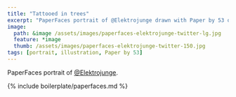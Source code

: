 ```yaml
---
title: "Tattooed in trees"
excerpt: "PaperFaces portrait of @Elektrojunge drawn with Paper by 53 on an iPad."
image: 
  path: &image /assets/images/paperfaces-elektrojunge-twitter-lg.jpg 
  feature: *image
  thumb: /assets/images/paperfaces-elektrojunge-twitter-150.jpg
tags: [portrait, illustration, Paper by 53]
---
```


PaperFaces portrait of [@Elektrojunge](http://twitter.com/Elektrojunge).

{% include boilerplate/paperfaces.md %}